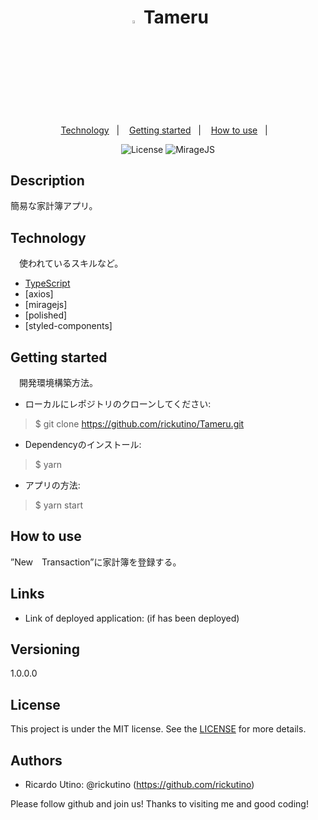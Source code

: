 <h1 align="center"><img src="https://user-images.githubusercontent.com/48019175/111630344-9c307e00-8835-11eb-9a74-66e8cb0af992.png" width="3.8%"></img>  Tameru</h1>
 
 <p align="center">
  <a href="#-technology">Technology</a>&nbsp;&nbsp;&nbsp;|&nbsp;&nbsp;&nbsp;
  <a href="#-getting-started">Getting started</a>&nbsp;&nbsp;&nbsp;|&nbsp;&nbsp;&nbsp;
  <a href="#-how-to-use">How to use</a>&nbsp;&nbsp;&nbsp;|&nbsp;&nbsp;&nbsp;
</p>


<p align="center">
  <img alt="License" src="https://img.shields.io/static/v1?label=license&message=MIT&color=33CC95&labelColor=5429CC">

  <img src="https://img.shields.io/static/v1?label=NLW&message=04&color=33CC95&labelColor=5429CC" alt="MirageJS" />
</p>

## Description
 簡易な家計簿アプリ。
 
 
## Technology 
 　使われているスキルなど。 

- [TypeScript](https://www.typescriptlang.org/) 
- [axios]
- [miragejs]
- [polished]
- [styled-components]


## Getting started
　開発環境構築方法。
 
* ローカルにレポジトリのクローンしてください:
>    $ git clone https://github.com/rickutino/Tameru.git
* Dependencyのインストール:
>    $ yarn 
* アプリの方法:
>    $ yarn start
 
## How to use
 
”New　Transaction”に家計簿を登録する。
 
 
## Links
 
  - Link of deployed application: (if has been deployed)

 
 
## Versioning
 
1.0.0.0
 


## License
 
 This project is under the MIT license. See the [LICENSE](LICENSE.md) for more details.
## Authors
 
* Ricardo Utino: @rickutino (https://github.com/rickutino)
 
 
Please follow github and join us!
Thanks to visiting me and good coding!
